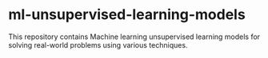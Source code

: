 # ml-unsupervised-learning-models
This repository contains Machine learning unsupervised learning models for solving real-world problems using various techniques.
